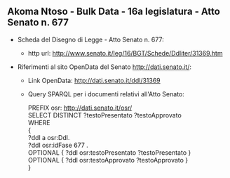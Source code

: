 ## Akoma Ntoso - Bulk Data - 16a legislatura - Atto Senato n. 677 ##

* Scheda del Disegno di Legge - Atto Senato n. 677:
	* http url: http://www.senato.it/leg/16/BGT/Schede/Ddliter/31369.htm

* Riferimenti al sito OpenData del Senato http://dati.senato.it/:
	* Link OpenData: http://dati.senato.it/ddl/31369
	* Query SPARQL per i documenti relativi all'Atto Senato:

        PREFIX osr: <http://dati.senato.it/osr/>  
		SELECT DISTINCT ?testoPresentato ?testoApprovato  
		WHERE  
		{  
		    ?ddl a osr:Ddl.  
		    ?ddl osr:idFase 677 .  
		    OPTIONAL { ?ddl osr:testoPresentato ?testoPresentato }  
		    OPTIONAL { ?ddl osr:testoApprovato ?testoApprovato }  
		}
		